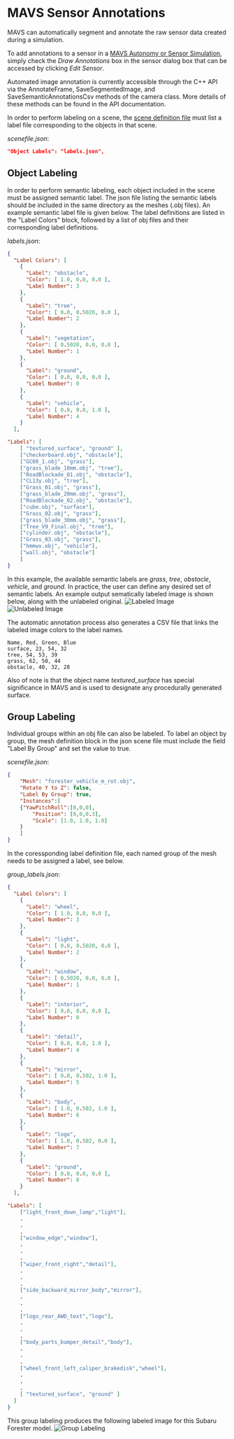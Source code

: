 # MAVS Sensor Annotations
MAVS can automatically segment and annotate the raw sensor data created during a simulation. 

To add annotations to a sensor in a [MAVS Autonomy or Sensor Simulation](../MavsSimulationInputsFiles.md), simply check the *Draw Annotations* box in the sensor dialog box that can be accessed by clicking *Edit Sensor*.

Automated image annotation is currently accessible through the C++ API via the AnnotateFrame, SaveSegmentedImage, and SaveSemanticAnnotationsCsv methods of the camera class. More details of these methods can be found in the API documentation.

In order to perform labeling on a scene, the [scene definition file](../MavsSimulationInputsFiles.md) must list a label file corresponding to the objects in that scene.

*scenefile.json*:
``` json
"Object Labels": "labels.json",
```

## Object Labeling
In order to perform semantic labeling, each object included in the scene must be assigned semantic label. The json file listing the semantic labels should be included in the same directory as the meshes (.obj files). An example semantic label file is given below. The label definitions are listed in the "Label Colors" block, followed by a list of obj files and their corresponding label definitions.

*labels.json*:
``` json
{
  "Label Colors": [
    {
      "Label": "obstacle",
      "Color": [ 1.0, 0.0, 0.0 ],
      "Label Number": 3
    },
    {
      "Label": "tree",
      "Color": [ 0.0, 0.5020, 0.0 ],
      "Label Number": 2
    },
    {
      "Label": "vegetation",
      "Color": [ 0.5020, 0.0, 0.0 ],
      "Label Number": 1
    },
    {
      "Label": "ground",
      "Color": [ 0.0, 0.0, 0.0 ],
      "Label Number": 0
    },
    {
      "Label": "vehicle",
      "Color": [ 0.0, 0.0, 1.0 ],
      "Label Number": 4
    }
  ],

"Labels": [
	[ "textured_surface", "ground" ],
	["checkerboard.obj", "obstacle"],  
	["GC08_1.obj", "grass"],    
	["grass_blade_10mm.obj", "tree"],  
	["RoadBlockade_01.obj", "obstacle"],
	["CL13y.obj", "tree"],
	["Grass_01.obj", "grass"],
	["grass_blade_20mm.obj", "grass"],
	["RoadBlockade_02.obj", "obstacle"],
	["cube.obj", "surface"],
	["Grass_02.obj", "grass"],
	["grass_blade_30mm.obj", "grass"],  
	["Tree_V9_Final.obj", "tree"],
	["cylinder.obj", "obstacle"],
	["Grass_03.obj", "grass"],
	["hmmwv.obj", "vehicle"],
	["wall.obj", "obstacle"]
	]
}
``` 

In this example, the available semantic labels are *grass*, *tree*, *obstacle*, *vehicle*, and *ground*. In practice, the user can define any desired set of semantic labels. An example output sematically labeled image is shown below, along with the unlabeled original.
![Labeled Image](./semantic_labels.png)
![Unlabeled Image](./unlabeled.png)

The automatic annotation process also generates a CSV file that links the labeled image colors to the label names.
``` csv
Name, Red, Green, Blue
surface, 23, 54, 32
tree, 54, 53, 39
grass, 62, 50, 44
obstacle, 40, 32, 28
```

Also of note is that the object name *textured_surface* has special significance in MAVS and is used to designate any procedurally generated surface.

## Group Labeling
Individual groups within an obj file can also be labeled. To label an object by group, the mesh definition block in the json scene file must include the field "Label By Group" and set the value to true.

*scenefile.json*:
``` json
{ 
	"Mesh": "forester_vehicle_m_rot.obj",
	"Rotate Y to Z": false,
	"Label By Group": true,
	"Instances":[
	{"YawPitchRoll":[0,0,0],
		"Position": [0,0,0.3],
		"Scale": [1.0, 1.0, 1.0]
	}
	]
}
```
In the coressponding label definition file, each named group of the mesh needs to be assigned a label, see below.

*group_labels.json*: 
``` json
{
  "Label Colors": [
    {
      "Label": "wheel",
      "Color": [ 1.0, 0.0, 0.0 ],
      "Label Number": 3
    },
    {
      "Label": "light",
      "Color": [ 0.0, 0.5020, 0.0 ],
      "Label Number": 2
    },
    {
      "Label": "window",
      "Color": [ 0.5020, 0.0, 0.0 ],
      "Label Number": 1
    },
    {
      "Label": "interior",
      "Color": [ 0.0, 0.0, 0.0 ],
      "Label Number": 0
    },
    {
      "Label": "detail",
      "Color": [ 0.0, 0.0, 1.0 ],
      "Label Number": 4
    },
	{
      "Label": "mirror",
      "Color": [ 0.0, 0.502, 1.0 ],
      "Label Number": 5
    },
	{
      "Label": "body",
      "Color": [ 1.0, 0.502, 1.0 ],
      "Label Number": 6
    },
	{
      "Label": "logo",
      "Color": [ 1.0, 0.502, 0.0 ],
      "Label Number": 7
    },
	{
      "Label": "ground",
      "Color": [ 0.0, 0.0, 0.0 ],
      "Label Number": 8
    }
  ],

"Labels": [
	["light_front_down_lamp","light"],
	.
	.
	.
	["window_edge","window"],
	.
	.
	.
	["wiper_front_right","detail"],
	.
	.
	.
	["side_backward_mirror_body","mirror"],
	.
	.
	.
	["logo_rear_AWD_text","logo"],	
	.
	.
	.
	["body_parts_bumper_detail","body"],	
	.
	.
	.
	["wheel_front_left_caliper_brakedisk","wheel"],
	.
	.
	.
	[ "textured_surface", "ground" ]
  ]
}
```
This group labeling produces the following labeled image for this Subaru Forester model.
![Group Labeling](./group_labels.png)